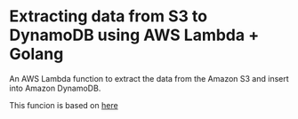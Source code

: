 # Extracting data from S3 to DynamoDB using AWS Lambda + Golang

An AWS Lambda function to extract the data from the Amazon S3 and insert into
Amazon DynamoDB.

This funcion is based on [here](https://levelup.gitconnected.com/extracting-data-from-s3-to-dynamodb-using-aws-lambda-golang-bc0832ce5fbb)
